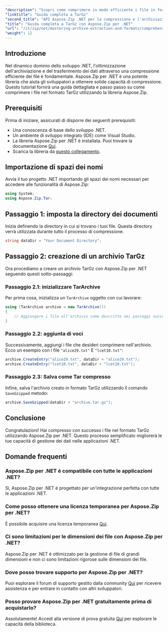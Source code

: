 ```yaml
---
"description": "Scopri come comprimere in modo efficiente i file in formato TarGz utilizzando Aspose.Zip per .NET. Questo tutorial dettagliato copre ogni aspetto, dalla configurazione dell'ambiente."
"linktitle": "Guida completa a TarGz"
"second_title": "API Aspose.Zip .NET per la compressione e l'archiviazione dei file"
"title": "Guida completa a TarGz con Aspose.Zip per .NET"
"url": "/it/zip/net/mastering-archive-extraction-and-formats/comprehensive-guide-to-tar-gz/"
"weight": 12
---
```


## Introduzione

Nel dinamico dominio dello sviluppo .NET, l'ottimizzazione dell'archiviazione e del trasferimento dei dati attraverso una compressione efficiente dei file è fondamentale. Aspose.Zip per .NET è una potente libreria che aiuta gli sviluppatori a ottenere solide capacità di compressione. Questo tutorial fornirà una guida dettagliata e passo passo su come comprimere i file nel formato TarGz utilizzando la libreria Aspose.Zip.

## Prerequisiti

Prima di iniziare, assicurati di disporre dei seguenti prerequisiti:

- Una conoscenza di base dello sviluppo .NET.
- Un ambiente di sviluppo integrato (IDE) come Visual Studio.
- La libreria Aspose.Zip per .NET è installata. Puoi trovare la documentazione [Qui](https://reference.aspose.com/zip/net/).
- Scarica la libreria da [questo collegamento](https://releases.aspose.com/zip/net/).

## Importazione di spazi dei nomi

Avvia il tuo progetto .NET importando gli spazi dei nomi necessari per accedere alle funzionalità di Aspose.Zip:

```csharp
using System;
using Aspose.Zip.Tar;
```

## Passaggio 1: imposta la directory dei documenti

Inizia definendo la directory in cui si trovano i tuoi file. Questa directory verrà utilizzata durante tutto il processo di compressione.

```csharp
string dataDir = "Your Document Directory";
```

## Passaggio 2: creazione di un archivio TarGz

Ora procediamo a creare un archivio TarGz con Aspose.Zip per .NET seguendo questi sotto-passaggi:

### Passaggio 2.1: inizializzare TarArchive

Per prima cosa, inizializza un `TarArchive` oggetto con cui lavorare:

```csharp
using (TarArchive archive = new TarArchive())
{
    // Aggiungere i file all'archivio come descritto nei passaggi successivi
}
```

### Passaggio 2.2: aggiunta di voci

Successivamente, aggiungi i file che desideri comprimere nell'archivio. Ecco un esempio con i file `"alice29.txt"` E `"lcet10.txt"`:

```csharp
archive.CreateEntry("alice29.txt", dataDir + "alice29.txt");
archive.CreateEntry("lcet10.txt", dataDir + "lcet10.txt");
```

### Passaggio 2.3: Salva come Tar compresso

Infine, salva l'archivio creato in formato TarGz utilizzando il comando `SaveGzipped` metodo:

```csharp
archive.SaveGzipped(dataDir + "archive.tar.gz");
```

## Conclusione

Congratulazioni! Hai compresso con successo i file nel formato TarGz utilizzando Aspose.Zip per .NET. Questo processo semplificato migliorerà le tue capacità di gestione dei dati nelle applicazioni .NET.

## Domande frequenti

### Aspose.Zip per .NET è compatibile con tutte le applicazioni .NET?
Sì, Aspose.Zip per .NET è progettato per un'integrazione perfetta con tutte le applicazioni .NET.

### Come posso ottenere una licenza temporanea per Aspose.Zip per .NET?
È possibile acquisire una licenza temporanea [Qui](https://purchase.conholdate.com/temporary-license/).

### Ci sono limitazioni per le dimensioni dei file con Aspose.Zip per .NET?
Aspose.Zip per .NET è ottimizzato per la gestione di file di grandi dimensioni e non ci sono limitazioni rigorose sulle dimensioni dei file.

### Dove posso trovare supporto per Aspose.Zip per .NET?
Puoi esplorare il forum di supporto gestito dalla community [Qui](https://forum.aspose.com/c/zip/37) per ricevere assistenza e per entrare in contatto con altri sviluppatori.

### Posso provare Aspose.Zip per .NET gratuitamente prima di acquistarlo?
Assolutamente! Accedi alla versione di prova gratuita [Qui](https://releases.aspose.com/zip/net) per esplorare le capacità della biblioteca.